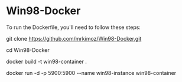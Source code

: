 # Win98-Docker




To run the Dockerfile, you'll need to follow these steps:

git clone https://github.com/mrkimoz/Win98-Docker.git

cd Win98-Docker

docker build -t win98-container .

docker run -d -p 5900:5900 --name win98-instance win98-container
